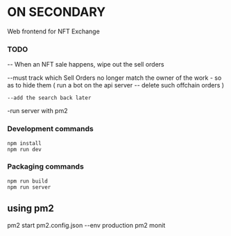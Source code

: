 # ON SECONDARY 
 
Web frontend for NFT Exchange
 

 

### TODO


-- When an NFT sale happens, wipe out the sell orders  


 

 


--must track which Sell Orders no longer match the owner of the work - so as to hide them ( run a bot on the api server -- delete such offchain orders )




    --add the search back later 

    

   

-run server with pm2 
 

   


### Development commands
```
npm install
npm run dev
```

### Packaging commands
```
npm run build
npm run server
```


## using pm2

 pm2 start pm2.config.json --env production 
pm2 monit 